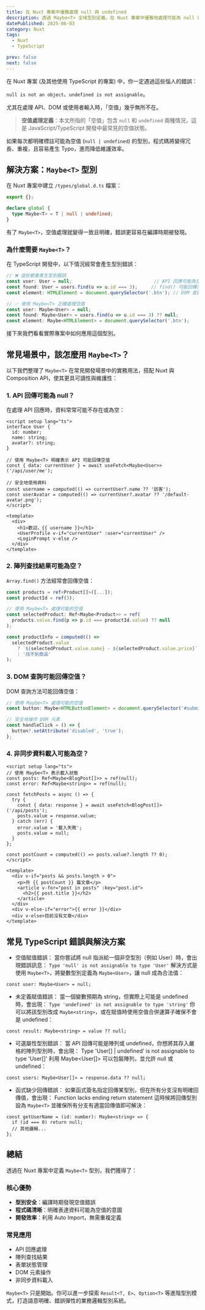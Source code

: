 ```yaml
---
title: 在 Nuxt 專案中優雅處理 null 與 undefined
description: 透過 Maybe<T> 全域型別定義，在 Nuxt 專案中優雅地處理可能為 null 或 undefined 的值，提升型別安全和開發體驗。
datePublished: 2025-06-03
category: Nuxt
tags:
  - Nuxt
  - TypeScript

prev: false
next: false
---
```


在 Nuxt 專案 (及其他使用 TypeScript 的專案) 中，你一定遇過這些惱人的錯誤：

`null is not an object`、`undefined is not assignable`。

尤其在處理 API、DOM 或使用者輸入時，「空值」幾乎無所不在。

> **空值處理定義**：本文所指的「空值」包含 `null` 和 `undefined` 兩種情況，這是 JavaScript/TypeScript 開發中最常見的空值狀態。

如果每次都明確標註可能為空值 (`null | undefined`) 的型別，程式碼將變得冗長、重複，且容易產生 Typo，進而降低維護效率。

## 解決方案：`Maybe<T>` 型別

在 Nuxt 專案中建立 `/types/global.d.ts` 檔案：

```typescript
export {};

declare global {
  type Maybe<T> = T | null | undefined;
}
```

有了 `Maybe<T>`，空值處理就變得一致且明確，錯誤更容易在編譯時期被發現。

### 為什麼需要 `Maybe<T>`？

在 TypeScript 開發中，以下情況經常會產生型別錯誤：

```typescript
// ❌ 這些都會產生型別錯誤
const user: User = null;                              // API 回應可能為空值
const found: User = users.find(u => u.id === 3);     // find() 可能回傳空值
const element: HTMLElement = document.querySelector('.btn'); // DOM 查詢可能為空值

// ✅ 使用 Maybe<T> 正確處理空值
const user: Maybe<User> = null;
const found: Maybe<User> = users.find(u => u.id === 3) ?? null;
const element: Maybe<HTMLElement> = document.querySelector('.btn');
```

接下來我們看看實際專案中如何應用這個型別。

## 常見場景中，該怎麼用 `Maybe<T>`？

以下我們整理了 `Maybe<T>` 在常見開發場景中的實務用法，搭配 Nuxt 與 Composition API，使其更具可讀性與維護性：

### 1. API 回傳可能為 null？

在處理 API 回應時，資料常常可能不存在或為空：

```vue
<script setup lang="ts">
interface User {
  id: number;
  name: string;
  avatar?: string;
}

// 使用 Maybe<T> 明確表示 API 可能回傳空值
const { data: currentUser } = await useFetch<Maybe<User>>('/api/user/me');

// 安全地使用資料
const username = computed(() => currentUser?.name ?? '訪客');
const userAvatar = computed(() => currentUser?.avatar ?? '/default-avatar.png');
</script>

<template>
  <div>
    <h1>歡迎，{{ username }}</h1>
    <UserProfile v-if="currentUser" :user="currentUser" />
    <LoginPrompt v-else />
  </div>
</template>
```

### 2. 陣列查找結果可能為空？

`Array.find()` 方法經常會回傳空值：

```typescript
const products = ref<Product[]>([...]);
const productId = ref(3);

// 使用 Maybe<T> 處理可能的空值
const selectedProduct: Ref<Maybe<Product>> = ref(
  products.value.find(p => p.id === productId.value) ?? null
);

const productInfo = computed(() => 
  selectedProduct.value 
    ? `${selectedProduct.value.name} - ${selectedProduct.value.price}`
    : '找不到商品'
);
```

### 3. DOM 查詢可能回傳空值？

DOM 查詢方法可能回傳空值：

```typescript
// 使用 Maybe<T> 處理可能的空值
const button: Maybe<HTMLButtonElement> = document.querySelector('#submit-btn');

// 安全地操作 DOM 元素
const handleClick = () => {
  button?.setAttribute('disabled', 'true');
};
```

### 4. 非同步資料載入可能為空？

```vue
<script setup lang="ts">
// 使用 Maybe<T> 表示載入狀態
const posts: Ref<Maybe<BlogPost[]>> = ref(null);
const error: Ref<Maybe<string>> = ref(null);

const fetchPosts = async () => {
  try {
    const { data: response } = await useFetch<BlogPost[]>('/api/posts');
    posts.value = response.value;
  } catch (err) {
    error.value = '載入失敗';
    posts.value = null;
  }
};

const postCount = computed(() => posts.value?.length ?? 0);
</script>

<template>
  <div v-if="posts && posts.length > 0">
    <p>共 {{ postCount }} 篇文章</p>
    <article v-for="post in posts" :key="post.id">
      <h2>{{ post.title }}</h2>
    </article>
  </div>
  <div v-else-if="error">{{ error }}</div>
  <div v-else>目前沒有文章</div>
</template>
```

## 常見 TypeScript 錯誤與解決方案

- 空值賦值錯誤：
當你嘗試將 null 指派給一個非空型別（例如 User）時，會出現錯誤訊息：
`Type 'null' is not assignable to type 'User'`
解決方式是使用 `Maybe<T>`，將變數型別定義為 `Maybe<User>`，讓 null 成為合法值：
```typescript:line-numbers
const user: Maybe<User> = null;
```

- 未定義賦值錯誤：
當一個變數預期為 string，但實際上可能是 undefined 時，會出現：
`Type 'undefined' is not assignable to type 'string'`
你可以將該型別改成 `Maybe<string>`，或在賦值時使用空值合併運算子確保不會是 undefined：
```typescript:line-numbers
const result: Maybe<string> = value ?? null;
```

- 可選屬性型別錯誤：
當 API 回傳可能是陣列或 undefined，你想將其存入嚴格的陣列型別時，會出現：
Type 'User[] | undefined' is not assignable to type 'User[]'
利用 Maybe<User[]> 可以包裝陣列，並允許 null 或 undefined：

```typescript:line-numbers
const users: Maybe<User[]> = response.data ?? null;
```

- 函式缺少回傳錯誤：
如果函式簽名指定回傳某型別，但在所有分支沒有明確回傳值，會出現：
Function lacks ending return statement
這時候將回傳型別設為 `Maybe<T>` 並確保所有分支有適當回傳值即可解決：

```typescript:line-numbers
const getUserName = (id: number): Maybe<string> => {
  if (id === 0) return null;
  // 其他邏輯...
};
```

## 總結

透過在 Nuxt 專案中定義 `Maybe<T>` 型別，我們獲得了：

### 核心優勢

- **型別安全**：編譯時期發現空值錯誤
- **程式碼清晰**：明確表達資料可能為空值的意圖
- **開發效率**：利用 Auto Import，無需重複定義

### 常見應用

- API 回應處理
- 陣列查找結果
- 表單狀態管理
- DOM 元素操作
- 非同步資料載入

`Maybe<T>` 只是開始。你可以進一步探索 `Result<T, E>`、`Option<T>` 等進階型別模式，打造語意明確、錯誤彈性的業務邏輯型別系統。
